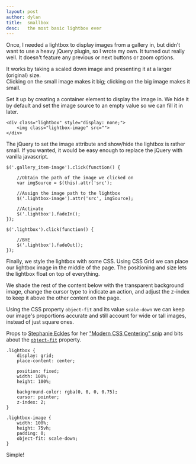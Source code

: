```yaml
---
layout: post
author: dylan
title:  smallbox
desc:   the most basic lightbox ever
---
```

Once, I needed a lightbox to display images from a gallery in, but didn't want to use a heavy jQuery plugin, so I wrote my own. It turned out really well. It doesn't feature any previous or next buttons or zoom options.

It works by taking a scaled down image and presenting it at a larger (original) size.  
Clicking on the small image makes it big; clicking on the big image makes it small.

Set it up by creating a container element to display the image in.
We hide it by default and set the image source to an empty value so we can fill it in later.

```
<div class="lightbox" style="display: none;">
	<img class="lightbox-image" src="">
</div>
```

The jQuery to set the image attribute and show/hide the lightbox is rather small. If you wanted, it would be easy enough to replace the jQuery with vanilla javascript.

```
$('.gallery_item-image').click(function() {

    //Obtain the path of the image we clicked on
	var imgSource = $(this).attr('src');

    //Assign the image path to the lightbox
	$('.lightbox-image').attr('src', imgSource);

    //Activate
	$('.lightbox').fadeIn();
});

$('.lightbox').click(function() {

    //BYE
	$('.lightbox').fadeOut();
});
```

Finally, we style the lightbox with some CSS. Using CSS Grid we can place our lightbox image in the middle of the page. The positioning and size lets the lightbox float on top of everything.

We shade the rest of the content below with the transparent background image, change the cursor type to indicate an action, and adjust the z-index to keep it above the other content on the page.

Using the CSS property `object-fit` and its value `scale-down` we can keep our image's proportions accurate and still account for wide or tall images, instead of just square ones.

Props to [Stephanie Eckles](https://thinkdobecreate.com/) for her ["Modern CSS Centering" snip](https://smolcss.dev/#smol-grid-centering) and bits about the [`object-fit`](https://egghead.io/lessons/css-apply-aspect-ratio-sizing-to-images-with-css-object-fit) property.

```
.lightbox {
	display: grid;
	place-content: center;

	position: fixed;
	width: 100%;
	height: 100%;

	background-color: rgba(0, 0, 0, 0.75);
	cursor: pointer;
	z-index: 2;
}

.lightbox-image {
	width: 100%;
	height: 75vh;
	padding: 0;
	object-fit: scale-down;
}
```

Simple!
